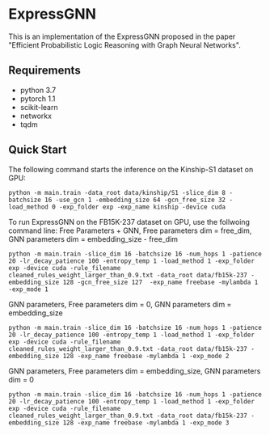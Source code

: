# ExpressGNN

This is an implementation of the ExpressGNN proposed in the paper "Efficient Probabilistic Logic Reasoning with Graph Neural Networks".

## Requirements
- python 3.7
- pytorch 1.1
- scikit-learn
- networkx
- tqdm

## Quick Start
The following command starts the inference on the Kinship-S1 dataset on GPU:
```
python -m main.train -data_root data/kinship/S1 -slice_dim 8 -batchsize 16 -use_gcn 1 -embedding_size 64 -gcn_free_size 32 -load_method 0 -exp_folder exp -exp_name kinship -device cuda
```

To run ExpressGNN on the FB15K-237 dataset on GPU, use the follwoing command line:
Free Parameters + GNN, Free parameters dim = free_dim, GNN parameters dim = embedding_size - free_dim
```
python -m main.train -slice_dim 16 -batchsize 16 -num_hops 1 -patience 20 -lr_decay_patience 100 -entropy_temp 1 -load_method 1 -exp_folder exp -device cuda -rule_filename cleaned_rules_weight_larger_than_0.9.txt -data_root data/fb15k-237 -embedding_size 128 -gcn_free_size 127  -exp_name freebase -mylambda 1 -exp_mode 1
```

GNN parameters, Free parameters dim = 0, GNN parameters dim = embedding_size 
```
python -m main.train -slice_dim 16 -batchsize 16 -num_hops 1 -patience 20 -lr_decay_patience 100 -entropy_temp 1 -load_method 1 -exp_folder exp -device cuda -rule_filename cleaned_rules_weight_larger_than_0.9.txt -data_root data/fb15k-237 -embedding_size 128 -exp_name freebase -mylambda 1 -exp_mode 2
```

GNN parameters, Free parameters dim = embedding_size, GNN parameters dim = 0 
```
python -m main.train -slice_dim 16 -batchsize 16 -num_hops 1 -patience 20 -lr_decay_patience 100 -entropy_temp 1 -load_method 1 -exp_folder exp -device cuda -rule_filename cleaned_rules_weight_larger_than_0.9.txt -data_root data/fb15k-237 -embedding_size 128 -exp_name freebase -mylambda 1 -exp_mode 3
```
